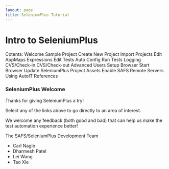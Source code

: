```yaml
---
layout: page
title: SeleniumPlus Tutorial
---
```


# Intro to SeleniumPlus

Cotents: Welcome   Sample Project   Create New Project   Import Projects   Edit AppMaps   Expressions   Edit Tests   Auto Config   Run Tests   Logging   CVS/Check-in   CVS/Check-out   Advanced Users   Setup Browser   Start Browser   Update SeleniumPlus   Project Assets   Enable SAFS   Remote Servers   Using AutoIT   References   

### SeleniumPlus Welcome

Thanks for giving SeleniumPlus a try!

Select any of the links above to go directly to an area of interest.

We welcome any feedback (both good and bad) that can help us make the test automation experience better!


The SAFS/SeleniumPlus Development Team

- Carl Nagle
- Dharmesh Patel
- Lei Wang
- Tao Xie
